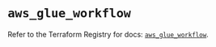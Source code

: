# `aws_glue_workflow`

Refer to the Terraform Registry for docs: [`aws_glue_workflow`](https://registry.terraform.io/providers/hashicorp/aws/6.4.0/docs/resources/glue_workflow).
